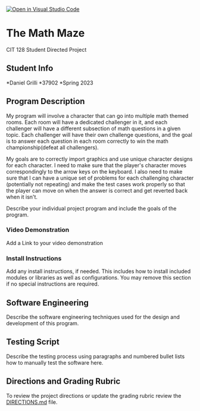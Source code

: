[![Open in Visual Studio Code](https://classroom.github.com/assets/open-in-vscode-c66648af7eb3fe8bc4f294546bfd86ef473780cde1dea487d3c4ff354943c9ae.svg)](https://classroom.github.com/online_ide?assignment_repo_id=10769082&assignment_repo_type=AssignmentRepo)
# The Math Maze

CIT 128 Student Directed Project

## Student Info

*Daniel Grilli
*37902
*Spring 2023

## Program Description

My program will involve a character that can go into multiple math themed rooms. Each room will have a dedicated challenger in it, and each challenger will have a different subsection of math questions in a given topic. Each challenger will have their own challenge questions, and the goal is to answer each question in each room correctly to win the math championship(defeat all challengers).

My goals are to correctly import graphics and use unique character designs for each character. I need to make sure that the player's character moves correspondingly to the arrow keys on the keyboard. I also need to make sure that I can have a unique set of problems for each challenging character (potentially not repeating) and make the test cases work properly so that the player can move on when the answer is correct and get reverted back when it isn't.

Describe your individual project program and include the goals of the program.

### Video Demonstration

Add a Link to your video demonstration

### Install Instructions

Add any install instructions, if needed. This includes how to install included modules or libraries as well as configurations. You may remove this section if no special instructions are required.

## Software Engineering

Describe the software engineering techniques used for the design and development of this program.

## Testing Script

Describe the testing process using paragraphs and numbered bullet lists how to manually test the software here. 

## Directions and Grading Rubric

To review the project directions or update the grading rubric review the [DIRECTIONS.md](DIRECTIONS.md) file.
